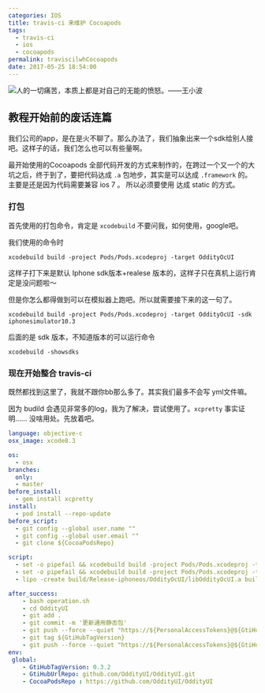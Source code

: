 ```yaml
---
categories: IOS
title: travis-ci 来维护 Cocoapods
tags:
  - travis-ci
  - ios
  - cocoapods
permalink: traviscilwhCocoapods
date: 2017-05-25 18:54:00
---
```


![](/publicFiles/images/stock-photo/stock-photo-213307611.jpg "人的一切痛苦，本质上都是对自己的无能的愤怒。——王小波")

## 教程开始前的废话连篇
我们公司的app，是在是火不聊了。那么办法了，我们抽象出来一个sdk给别人接吧。这样子的话，我们怎么也可以有些量啊。

最开始使用的Cocoapods 全部代码开发的方式来制作的，在跨过一个又一个的大坑之后，终于到了，要把代码达成 `.a` 包地步，其实是可以达成 `.framework` 的。主要是还是因为代码需要兼容 ios 7 。
所以必须要使用 达成 static 的方式。

### 打包
首先使用的打包命令，肯定是 `xcodebuild` 不要问我，如何使用，google吧。

我们使用的命令时
````shell
xcodebuild build -project Pods/Pods.xcodeproj -target OddityOcUI
````

这样子打下来是默认 Iphone sdk版本+realese 版本的，这样子只在真机上运行肯定是没问题啦～

但是你怎么都得做到可以在模拟器上跑吧。所以就需要接下来的这一句了。

````shell
xcodebuild build -project Pods/Pods.xcodeproj -target OddityOcUI -sdk iphonesimulator10.3
````

后面的是 sdk 版本，不知道版本的可以运行命令
````shell
xcodebuild -showsdks
````

### 现在开始整合 travis-ci
既然都找到这里了，我就不跟你bb那么多了。其实我们最多不会写 yml文件嘛。

因为 budild 会遇见非常多的log，我为了解决，尝试使用了。`xcpretty` 事实证明……   没啥用处。先放着吧。

````yaml
language: objective-c
osx_image: xcode8.3

os:
  - osx
branches:
  only:
  - master
before_install:
  - gem install xcpretty
install:
  - pod install --repo-update
before_script:
  - git config --global user.name ""
  - git config --global user.email ""
  - git clone ${CocoaPodsRepo}

script:
  - set -o pipefail && xcodebuild build -project Pods/Pods.xcodeproj -target OddityOcUI | xcpretty -c
  - set -o pipefail && xcodebuild build -project Pods/Pods.xcodeproj -target OddityOcUI -sdk iphonesimulator10.3 | xcpretty -c
  - lipo -create build/Release-iphoneos/OddityOcUI/libOddityOcUI.a build/Release-iphonesimulator/OddityOcUI/libOddityOcUI.a  -output libOddityOcUI.a

after_success:
    - bash operation.sh
    - cd OddityUI
    - git add .
    - git commit -m '更新通用静态包'
    - git push --force --quiet "https://${PersonalAccessTokens}@${GtiHubUrlRepo}" master:master
    - git tag ${GtiHubTagVersion}
    - git push --force --quiet "https://${PersonalAccessTokens}@${GtiHubUrlRepo}" ${GtiHubTagVersion}:${GtiHubTagVersion}
env:
 global:
    - GtiHubTagVersion: 0.3.2
    - GtiHubUrlRepo: github.com/OddityUI/OddityUI.git
    - CocoaPodsRepo : https://github.com/OddityUI/OddityUI

````
